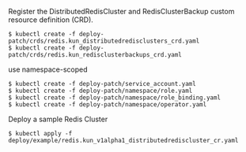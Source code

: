 Register the DistributedRedisCluster and RedisClusterBackup custom resource definition (CRD).
```
$ kubectl create -f deploy-patch/crds/redis.kun_distributedredisclusters_crd.yaml
$ kubectl create -f deploy-patch/crds/redis.kun_redisclusterbackups_crd.yaml
```
use namespace-scoped
```
$ kubectl create -f deploy-patch/service_account.yaml
$ kubectl create -f deploy-patch/namespace/role.yaml
$ kubectl create -f deploy-patch/namespace/role_binding.yaml
$ kubectl create -f deploy-patch/namespace/operator.yaml
```

Deploy a sample Redis Cluster
```
$ kubectl apply -f deploy/example/redis.kun_v1alpha1_distributedrediscluster_cr.yaml
```